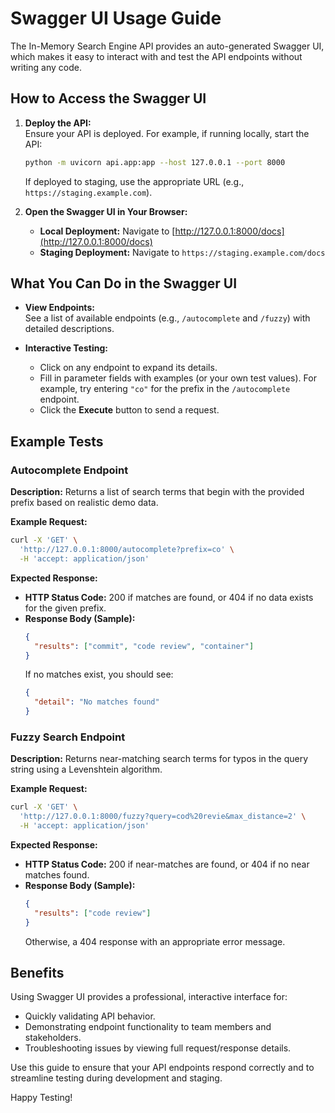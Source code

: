 # Swagger UI Usage Guide

The In-Memory Search Engine API provides an auto-generated Swagger UI, which makes it easy to interact with and test the API endpoints without writing any code.

## How to Access the Swagger UI

1. **Deploy the API:**  
   Ensure your API is deployed. For example, if running locally, start the API:
   ```bash
   python -m uvicorn api.app:app --host 127.0.0.1 --port 8000
   ```
   If deployed to staging, use the appropriate URL (e.g., `https://staging.example.com`).

2. **Open the Swagger UI in Your Browser:**  
   - **Local Deployment:** Navigate to [http://127.0.0.1:8000/docs](http://127.0.0.1:8000/docs)
   - **Staging Deployment:** Navigate to `https://staging.example.com/docs`

## What You Can Do in the Swagger UI

- **View Endpoints:**  
  See a list of available endpoints (e.g., `/autocomplete` and `/fuzzy`) with detailed descriptions.
  
- **Interactive Testing:**  
  - Click on any endpoint to expand its details.
  - Fill in parameter fields with examples (or your own test values). For example, try entering `"co"` for the prefix in the `/autocomplete` endpoint.
  - Click the **Execute** button to send a request.

## Example Tests

### Autocomplete Endpoint

**Description:** Returns a list of search terms that begin with the provided prefix based on realistic demo data.

**Example Request:**
```bash
curl -X 'GET' \
  'http://127.0.0.1:8000/autocomplete?prefix=co' \
  -H 'accept: application/json'
```

**Expected Response:**
- **HTTP Status Code:** 200 if matches are found, or 404 if no data exists for the given prefix.
- **Response Body (Sample):**
  ```json
  {
    "results": ["commit", "code review", "container"]
  }
  ```
  If no matches exist, you should see:
  ```json
  {
    "detail": "No matches found"
  }
  ```

### Fuzzy Search Endpoint

**Description:** Returns near-matching search terms for typos in the query string using a Levenshtein algorithm.

**Example Request:**
```bash
curl -X 'GET' \
  'http://127.0.0.1:8000/fuzzy?query=cod%20revie&max_distance=2' \
  -H 'accept: application/json'
```

**Expected Response:**
- **HTTP Status Code:** 200 if near-matches are found, or 404 if no near matches found.
- **Response Body (Sample):**
  ```json
  {
    "results": ["code review"]
  }
  ```
  Otherwise, a 404 response with an appropriate error message.

## Benefits

Using Swagger UI provides a professional, interactive interface for:
- Quickly validating API behavior.
- Demonstrating endpoint functionality to team members and stakeholders.
- Troubleshooting issues by viewing full request/response details.

Use this guide to ensure that your API endpoints respond correctly and to streamline testing during development and staging.

Happy Testing!
